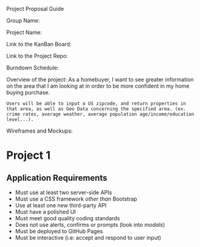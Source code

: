 Project Proposal Guide

Group Name: 

Project Name: 

Link to the KanBan Board: 

Link to the Project Repo: 

Burndown Schedule: 

Overview of the project: 
    As a homebuyer, I want to see greater information on the area that I am looking at in order to be more confident in my home buying purchase. 

    Users will be able to input a US zipcode, and return properties in that area, as well as Geo Data concerning the specified area. (ex. crime rates, average weather, average population age/income/education level...).

Wireframes and Mockups: 

# Project 1
## Application Requirements
* Must use at least two server-side APIs
* Must use a CSS framework _other than_ Bootstrap
* Use at least one new third-party API
* Must have a polished UI
* Must meet good quality coding standards
* Does not use alerts, confirms or prompts (look into _modals_)
* Must be deployed to GitHub Pages
* Must be interactive (i.e: accept and respond to user input)
